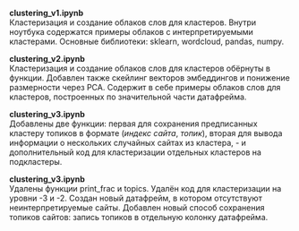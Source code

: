 **clustering_v1.ipynb** <br>Кластеризация и создание облаков слов для кластеров. Внутри ноутбука содержатся примеры облаков с интерпретируемыми кластерами. Основные библиотеки: sklearn, wordcloud, pandas, numpy.<br/>

**clustering_v2.ipynb** <br>Кластеризация и создание облаков слов для кластеров обёрнуты в функции. Добавлен также скейлинг векторов эмбеддингов и понижение размерности через PCA. Содержит в себе примеры облаков слов для кластеров, построенных по значительной части датафрейма.<br/>

**clustering_v3.ipynb** <br>Добавлены две функции: первая для сохранения предписанных кластеру топиков в формате (*индекс сайта*, *топик*), вторая для вывода информации о нескольких случайных сайтах из кластера, - и дополнительный код для кластеризации отдельных кластеров на подкластеры.<br/>

**clustering_v3.ipynb** <br>Удалены функции print_frac и topics. Удалён код для кластеризации на уровни -3 и -2. Создан новый датафрейм, в котором отсутствуют неинтерпретируемые сайты. Добавлен новый способ сохранения топиков сайтов: запись топиков в отдельную колонку датафрейма.<br/>
